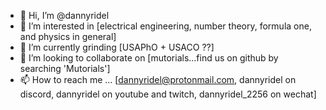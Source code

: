 - 👋 Hi, I’m @dannyridel
- 👀 I’m interested in [electrical engineering, number theory, formula one, and physics in general]
- 🌱 I’m currently grinding [USAPhO + USACO ??]
- 💞️ I’m looking to collaborate on [mutorials...find us on github by searching 'Mutorials']
- 📫 How to reach me ... [dannyridel@protonmail.com, dannyridel on discord, dannyridel on youtube and twitch, dannyridel_2256 on wechat]
